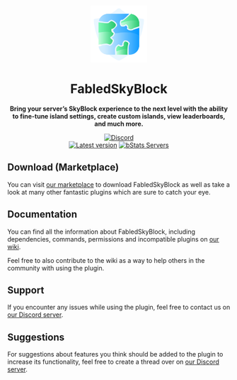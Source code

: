 <!--suppress HtmlDeprecatedAttribute -->
<div align="center">
<img src="docs/Logo.png" width="128px">

# FabledSkyBlock
**Bring your server’s SkyBlock experience to the next level with the ability to fine-tune island settings, create custom islands, view leaderboards, and much more.**


[![Discord][Discord shield]][Discord invite]
<br>
[![Latest version][Latest version shield]][Plugin page]
[![bStats Servers][bStats shield]][bStats page]
</div>


## Download (Marketplace)
You can visit [our marketplace][Plugin page] to download FabledSkyBlock as well as take a
look at many other fantastic plugins which are sure to catch your eye.

## Documentation
You can find all the information about FabledSkyBlock, including dependencies, commands, permissions and incompatible
plugins on [our wiki][Plugin wiki].

Feel free to also contribute to the wiki as a way to help others in the community with using the plugin.

## Support
If you encounter any issues while using the plugin, feel free to contact us on
[our Discord server][Discord invite].

## Suggestions
For suggestions about features you think should be added to the plugin to increase its functionality, feel free to
create a thread over on [our Discord server][Discord invite].


[Plugin page]: https://songoda.com/product/13
[Plugin wiki]: https://songoda.notion.site/FabledSkyBlock-def1e06fa65e4106998202b97020c183
[Discord invite]: https://discord.gg/7TXM8xr2Ng

[Discord shield]: https://img.shields.io/discord/1214289374506917889?color=5865F2&label=Discord&logo=discord&logoColor=5865F2
[Latest version shield]: https://img.shields.io/badge/dynamic/xml?style=flat&color=blue&logo=github&logoColor=white&label=Latest&url=https%3A%2F%2Fraw.githubusercontent.com%2Fcraftaro%2FFabledSkyBlock%2Fmaster%2Fpom.xml&query=%2F*%5Blocal-name()%3D'project'%5D%2F*%5Blocal-name()%3D'version'%5D

[bStats page]: https://bstats.org/plugin/bukkit/FabledSkyBlock/4544
[bStats shield]: https://img.shields.io/bstats/servers/4544?label=Servers
